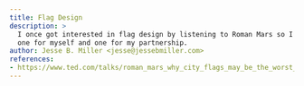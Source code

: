 ```yaml
---
title: Flag Design
description: >
  I once got interested in flag design by listening to Roman Mars so I designed
  one for myself and one for my partnership.
author: Jesse B. Miller <jesse@jessebmiller.com>
references:
- https://www.ted.com/talks/roman_mars_why_city_flags_may_be_the_worst_designed_thing_you_ve_never_noticed
---
```

